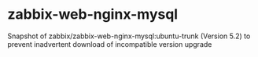 # zabbix-web-nginx-mysql
Snapshot of zabbix/zabbix-web-nginx-mysql:ubuntu-trunk (Version 5.2) to prevent inadvertent download of incompatible version upgrade
